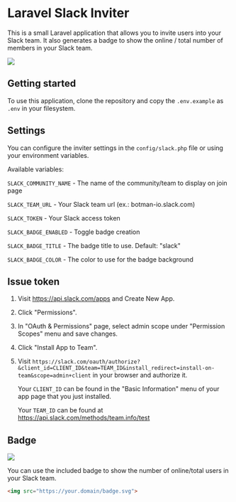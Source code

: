 # Laravel Slack Inviter

This is a small Laravel application that allows you to invite users into your Slack team.
It also generates a badge to show the online / total number of members in your Slack team.

![](https://raw.github.com/mpociot/laravel-slack-inviter/master/screenshots/index.png)

## Getting started

To use this application, clone the repository and copy the `.env.example` as `.env` in your filesystem.

## Settings

You can configure the inviter settings in the `config/slack.php` file or using your environment variables.

Available variables:


`SLACK_COMMUNITY_NAME` - The name of the community/team to display on join page

`SLACK_TEAM_URL` - Your Slack team url (ex.: botman-io.slack.com)

`SLACK_TOKEN` - Your Slack access token

`SLACK_BADGE_ENABLED` - Toggle badge creation

`SLACK_BADGE_TITLE` - The badge title to use. Default: "slack"

`SLACK_BADGE_COLOR` - The color to use for the badge background

## Issue token

1. Visit https://api.slack.com/apps and Create New App.
   
2. Click "Permissions".
   
3. In "OAuth & Permissions" page, select admin scope under "Permission Scopes" menu and save changes.
   
4. Click "Install App to Team".
   
5. Visit `https://slack.com/oauth/authorize?&client_id=CLIENT_ID&team=TEAM_ID&install_redirect=install-on-team&scope=admin+client` in your browser and authorize it.
   
    Your `CLIENT_ID` can be found in the "Basic Information" menu of your app page that you just installed.

    Your `TEAM_ID` can be found at https://api.slack.com/methods/team.info/test

## Badge

![](https://raw.github.com/mpociot/laravel-slack-inviter/master/screenshots/badge.png)


You can use the included badge to show the number of online/total users in your Slack team.

```html
<img src="https://your.domain/badge.svg">
```